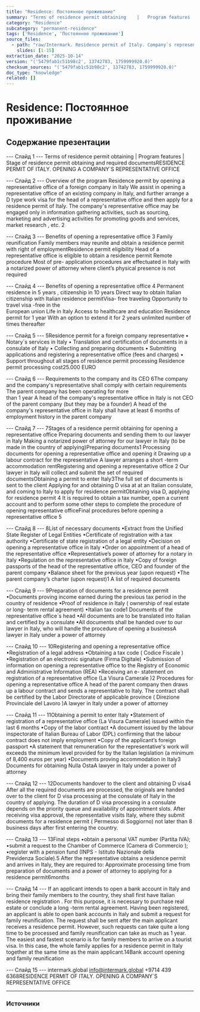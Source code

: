 ```yaml
---
title: "Residence: Постоянное проживание"
summary: "Terms of residence permit obtaining    |   Program features   |   Stage of residence permit obtaining and required documentsRESIDENCE PERMIT OF ITALY. OPENING A COMPANY`S REPRESENTATIVE OFFICE Overvie"
category: "Residence"
subcategory: "permanent-residence"
tags: ['Residence', 'Постоянное проживание']
source_files:
  - path: "raw/Intermark. Residence permit of Italy. Company`s representative office opening ENG.pdf"
    slides: [1-15]
extraction_date: "2025-10-14"
version: "('5479fab1c51b98c2', 13742783, 1759999920.0)"
checksum_sources: "('5479fab1c51b98c2', 13742783, 1759999920.0)"
doc_type: "knowledge"
related: []
---
```


# Residence: Постоянное проживание

## Содержание презентации

--- Слайд 1 ---
Terms of residence permit obtaining    |   Program features   |   Stage of residence permit obtaining and required documentsRESIDENCE PERMIT OF ITALY. OPENING A COMPANY`S REPRESENTATIVE OFFICE

--- Слайд 2 ---
Overview of 
the program
Residence permit by opening a representative 
office of a foreign company in Italy
We assist in opening a representative office of an existing 
company in Italy, and further arrange a D type work visa for the 
head of a representative office and then apply for a residence 
permit of Italy.
The company's representative office may be engaged only in 
information gathering activities, such as sourcing, marketing and 
advertising activities for promoting goods and services, market 
research , etc.
2

--- Слайд 3 ---
Benefits of opening a 
representative office
3
Family reunification
Family members may reunite and obtain a 
residence permit with right of employmentResidence permit eligibility
Head of a representative office is eligible to obtain a residence permit
Remote procedure
Most of pre- application procedures are 
effectuated in Italy with a notarized power of 
attorney where client’s physical presence is 
not required

--- Слайд 4 ---
Benefits of opening a 
representative office
4
Permanent residence in 5 years ,
citizenship  in 10 years
Direct way to obtain Italian citizenship with Italian 
residence permitVisa- free traveling
Opportunity to travel visa -free in the  
European union
Life in Italy
Access to healthcare and education
Residence permit for 1 year
With an option to extend it for 2 years unlimited number of times thereafter

--- Слайд 5 ---
5Residence permit for a
foreign company representative
• Notary`s services in Italy 
• Translation and certification of documents in a consulate 
of Italy
• Collecting and preparing documents
• Submitting applications and registering a representative 
office (fees and charges)
• Support throughout  all stages of residence permit 
processing Residence permit processing cost25.000 EURO

--- Слайд 6 ---
Requirements to the 
company and its CEO
6The company and the company's representative 
shall comply with certain requirements
The parent company has been operating for more  
than 1 year
A head of the company's representative office in Italy 
is not CEO of the parent company (but they may be a founder)
A head of the company's representative office in Italy shall have at least 6 months of employment history in 
the parent company

--- Слайд 7 ---
7Stages of a residence permit obtaining for opening 
a representative office
Preparing documents and sending them to our lawyer in Italy
Making a notarized power of attorney for our lawyer in Italy (to be 
made in the country of applying)Preparing documents1
Processing  documents for opening a representative office 
and opening it
Drawing up a labour  contract for the representative
A lawyer arranges a short -term accommodation rentRegistering and opening a representative office 2
Our lawyer in Italy will collect and submit the set of required 
documentsObtaining a permit to enter Italy3The full set of documents is sent to the client
Applying for and obtaining D visa at at  an Italian consulate, and 
coming to Italy to apply for residence permitObtaining visa D, applying for residence permit 4
It is required to obtain a tax number, open a current account 
and to perform some other steps to complete the procedure of 
opening representative officeFinal procedures before opening a representative office 5

--- Слайд 8 ---
8List of necessary documents
•Extract from the Unified State Register of Legal Entities
•Certificate of registration with a tax authority
•Certificate of state registration of a legal entity
•Decision on opening a representative office in Italy
•Order on appointment of a head of the representative office
•Representative’s power of attorney for a notary in Italy
•Regulation on the representative office in Italy
•Copy of foreign passports of the head of the representative office, 
CEO and founder of the parent company
•Balance sheet for the previous year (upon request)
•The parent company’s charter (upon request)1
A list of required documents

--- Слайд 9 ---
9Preparation of documents 
for a residence permit
•Documents proving income earned during the previous tax period in 
the country of residence
•Proof of residence in Italy ( ownership of real estate or long- term 
rental agreement)
•Italian tax code1
Documents of the representative office`s head
•All documents are to be translated into Italian and certified by a consulate
•All documents shall be handed over to our lawyer in Italy, who will handle the procedure of opening a businessA lawyer in Italy under a power of attorney

--- Слайд 10 ---
10Registering and opening a 
representative office 
•Registration of a legal address
•Obtaining a tax code ( Codice  Fiscale )
•Registration of an electronic signature (Firma Digitale)
•Submission of information on opening a representative office to the 
Registry of Economic and Administrative Information (REA)
•Receiving an e- statement on registration of a representative office 
(La Visura  Camerale )2
Procedures for opening a representative office
A head of the parent company then draws up a labour  contract and 
sends a representative to Italy. The contract shall be certified by the 
Labor Directorate of applicable province ( Direzione Provinciale del 
Lavoro )A lawyer in Italy under a power of attorney

--- Слайд 11 ---
11Obtaining a permit 
to enter Italy
•Statement of registration of a representative office 
(La Visura  Camerale) issued within the last 6 months
•Copy of the labor contract
•A document issued by the labour  inspectorate of 
Italian Bureau of Labor (DPL) confirming that the 
labour  contract does not imply employment
•Copy of the applicant’s foreign passport
•A statement that remuneration for the 
representative's work will exceeds the minimum level 
provided for by the Italian legislation (a minimum of 
8,400 euros per year)
•Documents proving accommodation in Italy3
Documents for obtaining Nulla OstaA lawyer in Italy under a power of attorney

--- Слайд 12 ---
12Documents handover to the 
client and obtaining D visa4
After all the required documents are processed, the originals are 
handed over to the client for D visa processing at the consulate 
of Italy in the country of applying.
The duration of D visa processing in a consulate depends on the 
priority queue and availability of appointment slots.
After receiving visa approval, the representative visits Italy, 
where they submit documents for a residence permit ( Permesso 
di Soggiorno) not later than 8 business days after first entering 
the country.

--- Слайд 13 ---
13Final steps
•obtain a personal VAT number (Partita IVA);
•submit a request to the Chamber of Commerce (Camera di 
Commercio );
•register with a pension fund (INPS - Istituto  Nazionale della  
Previdenza  Sociale).5
After the representative obtains a residence permit 
and arrives in Italy, they are required to:
Approximate processing time from preparation of 
documents and a power of attorney to applying for 
a residence permit6months

--- Слайд 14 ---
If an applicant intends to open a bank account in Italy and bring their 
family members to the country, they shall first have Italian residence 
registration . For this purpose, it is necessary to purchase real estate 
or conclude a long -term rental agreement.
Having been registered, an applicant is able to open bank accounts 
in Italy and submit a request for family reunification. The request 
shall be sent after the main applicant receives a residence permit.
However, such requests can take quite a long time to be processed 
and family reunification can take as much as 1 year.
The easiest and fastest scenario is for family members to arrive on a 
tourist visa.
In this case, the whole family applies for a residence permit in Italy 
together at the same time as the main applicant.14Bank account opening and 
family reunification

--- Слайд 15 ---
intermark.global info@intermark.global +9714 439 6368RESIDENCE PERMIT OF ITALY. OPENING A COMPANY`S REPRESENTATIVE OFFICE


---

### Источники
[^src1]: raw/Intermark. Residence permit of Italy. Company`s representative office opening ENG.pdf → слайды 1–15
